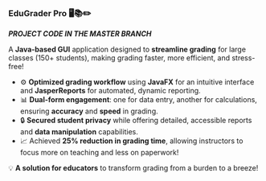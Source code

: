 ### **EduGrader Pro** 🖥️📚✏️
***PROJECT CODE IN THE MASTER BRANCH***


A **Java-based GUI** application designed to **streamline grading** for large classes (150+ students), making grading faster, more efficient, and stress-free!

- ⚙️ **Optimized grading workflow** using **JavaFX** for an intuitive interface and **JasperReports** for automated, dynamic reporting.  
- 📊 **Dual-form engagement**: one for data entry, another for calculations, ensuring **accuracy** and **speed** in grading.  
- 🔒 **Secured student privacy** while offering detailed, accessible reports and **data manipulation** capabilities.  
- 📈 Achieved **25% reduction in grading time**, allowing instructors to focus more on teaching and less on paperwork!

💡 **A solution for educators** to transform grading from a burden to a breeze! 

